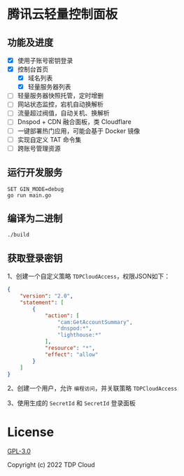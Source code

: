 # 腾讯云轻量控制面板

## 功能及进度

- [x] 使用子账号密钥登录
- [x] 控制台首页
  - [x] 域名列表
  - [x] 轻量服务器列表
- [ ] 轻量服务器快照托管，定时增删
- [ ] 网站状态监控，宕机自动换解析
- [ ] 流量超过阀值，自动关机、换解析
- [ ] Dnspod + CDN 融合面板，类 Cloudflare
- [ ] 一键部署热门应用，可能会基于 Docker 镜像
- [ ] 实现自定义 TAT 命令集
- [ ] 跨账号管理资源

## 运行开发服务

```shell
SET GIN_MODE=debug
go run main.go
```

## 编译为二进制

```shell
./build
```

## 获取登录密钥

1、创建一个自定义策略 `TDPCloudAccess`，权限JSON如下：

```json
{
    "version": "2.0",
    "statement": [
        {
            "action": [
                "cam:GetAccountSummary",
                "dnspod:*",
                "lighthouse:*"
            ],
            "resource": "*",
            "effect": "allow"
        }
    ]
}
```

2、创建一个用户，允许 `编程访问`，并关联策略 `TDPCloudAccess`

3、使用生成的 `SecretId` 和 `SecretId` 登录面板

# License

[GPL-3.0](https://opensource.org/licenses/GPL-3.0)

Copyright (c) 2022 TDP Cloud
